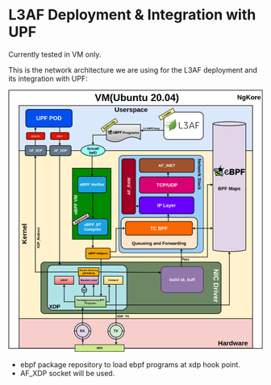 # L3AF Deployment & Integration with UPF

Currently tested in VM only.

This is the network architecture we are using for the L3AF deployment and its integration with UPF:

![l3af](./images/l3af-upf-main.png)

* ebpf package repository to load ebpf programs at xdp hook point.
* AF_XDP socket will be used.